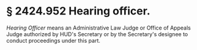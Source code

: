 # § 2424.952   Hearing officer.

*Hearing Officer* means an Administrative Law Judge or Office of Appeals Judge authorized by HUD's Secretary or by the Secretary's designee to conduct proceedings under this part. 




